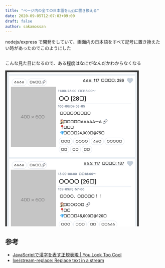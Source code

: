 ```yaml
---
title: "ページ内の全ての日本語を○△□に置き換える"
date: 2020-09-05T12:07:03+09:00
draft: false
author: sakamossan
---
```


nodejs/express で開発をしていて、画面内の日本語をすべて記号に置き換えたい時があったのでこのようにした

```js
```

こんな見た目になるので、ある程度はなにがなんだかわからなくなる

![](https://raw.githubusercontent.com/sakamossan/image-bed/master/assets/ba731a1b-fd99-67e7-c2df-114ee42acb47.png)


## 参考

- [JavaScriptで漢字を表す正規表現 | You Look Too Cool](https://stabucky.com/wp/archives/7594)
- [lxe/stream-replace: Replace text in a stream](https://github.com/lxe/stream-replace)